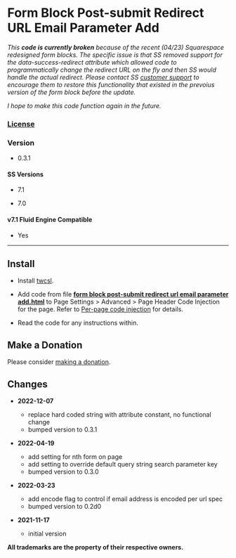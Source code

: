 # Form Block Post-submit Redirect URL Email Parameter Add

*This **code is currently broken** because of the recent (04/23) Squarespace
redesigned form blocks. The specific issue is that SS removed support for the
data-success-redirect attribute which allowed code to programmatically change
the redirect URL on the fly and then SS would handle the actual redirect. Please
contact SS [customer support][1] to encourage them to restore this functionality
that existed in the prevoius version of the form block before the update.*

*I hope to make this code function again in the future.*

### [License][2]

### Version

  * 0.3.1

#### SS Versions

  * 7.1
  
  * 7.0

#### v7.1 Fluid Engine Compatible

  * Yes

---

## Install

* Install [twcsl][3].
  
* Add code from file **[form block post-submit redirect url email parameter
  add.html][4]** to Page Settings > Advanced > Page Header Code Injection for
  the page. Refer to [Per-page code injection][5] for details.
  
* Read the code for any instructions within.

## Make a Donation

Please consider [making a donation][6].

## Changes

* **2022-12-07**

  * replace hard coded string with attribute constant, no functional change
  * bumped version to 0.3.1
  
* **2022-04-19**

  * add setting for nth form on page
  * add setting to override default query string search parameter key
  * bumped version to 0.3.0
  
* **2022-03-23**

  * add encode flag to control if email address is encoded per url spec
  * bumped version to 0.2d0
  
* **2021-11-17**

  * initial version

**All trademarks are the property of their respective owners.**

[1]: https://support.squarespace.com/hc/en-us/requests/new
[2]: https://github.com/tomsWebConsulting/twcsl/blob/main/LICENSE.txt#L1
[3]: https://github.com/tomsWebConsulting/twcsl#install-options
[4]: form%20block%20post-submit%20redirect%20url%20email%20parameter%20add.html#L1
[5]: https://support.squarespace.com/hc/en-us/articles/205815908-Using-code-injection#toc-per-page-code-injection
[6]: https://github.com/tomsWebConsulting/twcsl#make-a-donation
